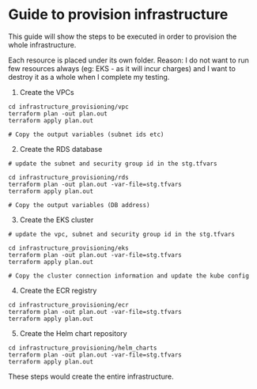# Guide to provision infrastructure

This guide will show the steps to be executed in order to provision the whole infrastructure.

Each resource is placed under its own folder. Reason: I do not want to run few resources always (eg: EKS - as it will incur charges) and I want to destroy it as a whole when I complete my testing.

1. Create the VPCs
```
cd infrastructure_provisioning/vpc
terraform plan -out plan.out
terraform apply plan.out

# Copy the output variables (subnet ids etc)
```
2. Create the RDS database
```
# update the subnet and security group id in the stg.tfvars

cd infrastructure_provisioning/rds
terraform plan -out plan.out -var-file=stg.tfvars
terraform apply plan.out

# Copy the output variables (DB address)
```
3. Create the EKS cluster
```
# update the vpc, subnet and security group id in the stg.tfvars

cd infrastructure_provisioning/eks
terraform plan -out plan.out -var-file=stg.tfvars
terraform apply plan.out

# Copy the cluster connection information and update the kube config
```
4. Create the ECR registry
```
cd infrastructure_provisioning/ecr
terraform plan -out plan.out -var-file=stg.tfvars
terraform apply plan.out
```
5. Create the Helm chart repository
```
cd infrastructure_provisioning/helm_charts
terraform plan -out plan.out -var-file=stg.tfvars
terraform apply plan.out
```

These steps would create the entire infrastructure.